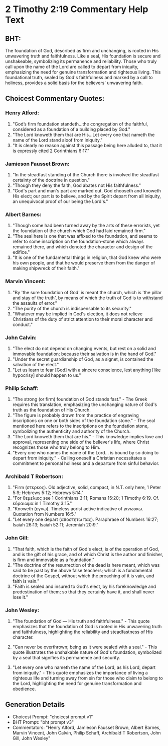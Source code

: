 # 2 Timothy 2:19 Commentary Help Text

## BHT:
The foundation of God, described as firm and unchanging, is rooted in His unwavering truth and faithfulness. Like a seal, His foundation is secure and unshakeable, symbolizing its permanence and reliability. Those who truly call upon the name of the Lord are called to depart from iniquity, emphasizing the need for genuine transformation and righteous living. This foundational truth, sealed by God's faithfulness and marked by a call to holiness, provides a solid basis for the believers' unwavering faith.

## Choicest Commentary Quotes:
### Henry Alford:
1. "God’s firm foundation standeth...the congregation of the faithful, considered as a foundation of a building placed by God." 
2. "The Lord knoweth them that are His...Let every one that nameth the name of the Lord stand aloof from iniquity." 
3. "It is clearly no reason against this passage being here alluded to, that it is expressly cited 2 Corinthians 6:17."

### Jamieson Fausset Brown:
1. "In the steadfast standing of the Church there is involved the steadfast certainty of the doctrine in question."
2. "Though they deny the faith, God abates not His faithfulness."
3. "God's part and man's part are marked out. God chooseth and knoweth His elect; our part is to believe, and by the Spirit depart from all iniquity, an unequivocal proof of our being the Lord's."

### Albert Barnes:
1. "Though some had been turned away by the arts of these errorists, yet the foundation of the church which God had laid remained firm."
2. "The seal here is one that was affixed to the foundation, and seems to refer to some inscription on the foundation-stone which always remained there, and which denoted the character and design of the edifice."
3. "It is one of the fundamental things in religion, that God knew who were his own people, and that he would preserve them from the danger of making shipwreck of their faith."

### Marvin Vincent:
1. "By 'the sure foundation of God' is meant the church, which is 'the pillar and stay of the truth', by means of which the truth of God is to withstand the assaults of error."
2. "The purity of the church is indispensable to its security."
3. "Whatever may be implied in God's election, it does not relieve Christians of the duty of strict attention to their moral character and conduct."

### John Calvin:
1. "The elect do not depend on changing events, but rest on a solid and immovable foundation; because their salvation is in the hand of God."
2. "Under the secret guardianship of God, as a signet, is contained the salvation of the elect."
3. "Let us learn to fear [God] with a sincere conscience, lest anything [like hypocrisy] should happen to us."

### Philip Schaff:
1. "The strong (or firm) foundation of God stands fast." - The Greek requires this translation, emphasizing the unchanging nature of God's truth as the foundation of His Church.
2. "The figure is probably drawn from the practice of engraving inscriptions on one or both sides of the foundation stone." - The seal mentioned here refers to the inscriptions on the foundation stone, symbolizing the authenticity and authority of the Church.
3. "The Lord knoweth them that are his." - This knowledge implies love and approval, representing one side of the believer's life, where Christ recognizes those who truly belong to Him.
4. "Every one who names the name of the Lord... is bound by so doing to depart from iniquity." - Calling oneself a Christian necessitates a commitment to personal holiness and a departure from sinful behavior.

### Archibald T Robertson:
1. "Firm (στερεος). Old adjective, solid, compact, in N.T. only here, 1 Peter 5:9; Hebrews 5:12; Hebrews 5:14."
2. "For θεμελιος see 1 Corinthians 3:11; Romans 15:20; 1 Timothy 6:19. Cf. εδραιωμα in 1 Timothy 3:15."
3. "Knoweth (εγνω). Timeless aorist active indicative of γινωσκω. Quotation from Numbers 16:5."
4. "Let every one depart (αποστητω πας). Paraphrase of Numbers 16:27; Isaiah 26:13; Isaiah 52:11; Jeremiah 20:9."

### John Gill:
1. "That faith, which is the faith of God's elect, is of the operation of God, and is the gift of his grace, and of which Christ is the author and finisher, is firm and immovable as a foundation."
2. "The doctrine of the resurrection of the dead is here meant, which was said to be past by the above false teachers; which is a fundamental doctrine of the Gospel, without which the preaching of it is vain, and faith is vain."
3. "Faith is sealed and insured to God's elect, by his foreknowledge and predestination of them; so that they certainly have it, and shall never lose it."

### John Wesley:
1. "The foundation of God — His truth and faithfulness." - This quote emphasizes that the foundation of God is rooted in His unwavering truth and faithfulness, highlighting the reliability and steadfastness of His character.

2. "Can never be overthrown; being as it were sealed with a seal." - This quote illustrates the unshakable nature of God's foundation, symbolized by a seal that signifies its permanence and security.

3. "Let every one who nameth the name of the Lord, as his Lord, depart from iniquity." - This quote emphasizes the importance of living a righteous life and turning away from sin for those who claim to belong to the Lord, highlighting the need for genuine transformation and obedience.


## Generation Details
- Choicest Prompt: "choicest prompt v1"
- BHT Prompt: "bht prompt v3"
- Commentators: "Henry Alford, Jamieson Fausset Brown, Albert Barnes, Marvin Vincent, John Calvin, Philip Schaff, Archibald T Robertson, John Gill, John Wesley"
